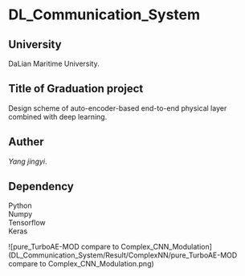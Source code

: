 # DL_Communication_System

## **University** 
DaLian Maritime University.  
## **Title of Graduation project**
Design scheme of auto-encoder-based end-to-end physical layer combined with deep learning.  
## **Auther**
*Yang jingyi*.  
## **Dependency**
Python  
Numpy  
Tensorflow  
Keras  

![pure_TurboAE-MOD compare to Complex_CNN_Modulation](DL_Communication_System/Result/ComplexNN/pure_TurboAE-MOD compare to Complex_CNN_Modulation.png)
